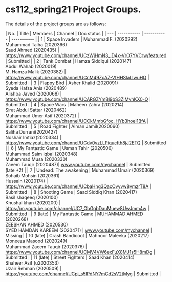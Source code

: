 # cs112_spring21 Project Groups.

The details of the project groups are as follows:

| No. | Title | Members | Channel |	Doc status |
| --- | ----------- | ----------- | ----------- |
| 1   | Space Invaders | Muhammad F. (2020292)<br>Muhammad Talha (2020366)<br>Saud Ahmed (2020435) | https://www.youtube.com/channel/UCzWjHmN3_iD4x-VrO7YVCrw/featured | Submitted |
| 2   | Tank Combat | Hamza Siddiqui (2020147)<br>Abdul Wahab (2020019)<br>M. Hamza Malik (2020382) | https://www.youtube.com/channel/UCnM49ZcAZ-VtHHSlaLIwuHQ | Submitted |
| 3   | Flappy Bird | Asher Khalid (2020091) <br>Syeda Hafsa Anis (2020489) <br>Alishba Javed (2020068) | https://www.youtube.com/channel/UCARGZYmBl9bS3ZiMvhKX0-Q | Submitted |
| 4   | Space Wars | Maheen Zahra (2020214) <br>Sirat Abdul Sattar (2020462) <br>Muhammad Umer Asif (2020372) | https://www.youtube.com/channel/UCCkMmbGfoc_HYb3hoeI1BfA  | Submitted |
| 5   | Road Fighter | Aiman Jamil(2020060) <br>Saliha Durrani(2020427) <br>Noshair Imtiaz(2020334) | https://www.youtube.com/channel/UCdv0vzLLPiqucfth8jJ2ETQ | Submitted |
| 6   | My Fantastic Game | Usman Tahir (2020506) <br>Muhammad Saim iqbal (2020348) <br>Muhammad Musa (2020330) <br>Zaeem Tauqir (2020487)| www.youtube.com/mychannel | Submitted <br> (late +2) |
| 7   | Undead: The awakening | Muhammad Umair (2020369)<br>Sohaib Mohsin (2020361)<br>Hussain (2020174) | https://www.youtube.com/channel/UCbaHng3QacOvyvw8ymzrT8A | Submitted |
| 8   | Shooting Game | Saad Siddiq Khan (2020417)<br>Basil shaqeeq (2020100)<br>Khushal khan (2020200) | https://m.youtube.com/channel/UC7_ObGqbDauMuew8UwJmm4w | Submitted |
| 9 (late)   | My Fantastic Game | MUHAMMAD AHMED (2020268)<br>ZEESHAN AHMED (2020530)<br>SYED HAMDAN KAREEM (2020471) | www.youtube.com/mychannel | Missing |
| 10 (late)  | Crash Bandicoot | Mahnoor Maleeka (2020217)<br>Moneeza Masood (2020249)<br>Muhammad Zaeem Tauqir (2020376) | https://www.youtube.com/channel/UCMV4VW6exFuX8MJ1s5H8mDg | Submitted |
| 11 (late)  | Street Fighters | Saad Khan (2020414)<br>Shaheer Asif (u2020353)<br>Uzair Rehman (2020509) | https://youtube.com/channel/UCpi_s5lPdNY7mCd2sV2tMyg | Submitted |
